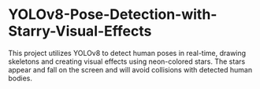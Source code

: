 # YOLOv8-Pose-Detection-with-Starry-Visual-Effects
This project utilizes YOLOv8 to detect human poses in real-time, drawing skeletons and creating visual effects using neon-colored stars. The stars appear and fall on the screen and will avoid collisions with detected human bodies.
